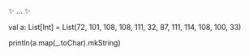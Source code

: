 ✨ ... ✨

val a: List[Int] = List(72, 101, 108, 108, 111, 32, 87, 111, 114, 108, 100, 33)

println(a.map(_.toChar).mkString)

<!--
**jnalzaro/jnalzaro** is a ✨ _special_ ✨ repository because its `README.md` (this file) appears on your GitHub profile.

Here are some ideas to get you started:

- 🔭 I’m currently working on ...
- 🌱 I’m currently learning ...
- 👯 I’m looking to collaborate on ...
- 🤔 I’m looking for help with ...
- 💬 Ask me about ...
- 📫 How to reach me: ...
- 😄 Pronouns: ...
- ⚡ Fun fact: ...
-->

